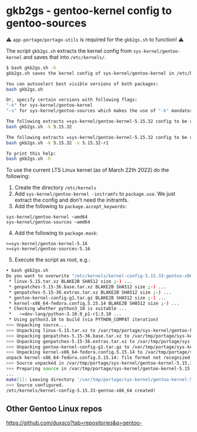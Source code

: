 # gkb2gs - gentoo-kernel config to gentoo-sources

⚠️ `app-portage/portage-utils` is required for the `gkb2gs.sh` to function! ⚠️

The script `gkb2gs.sh` extracts the kernel config from `sys-kernel/gentoo-kernel` and saves that into `/etc/kernels/`.

```bash
$ bash gkb2gs.sh -h
gkb2gs.sh saves the kernel config of sys-kernel/gentoo-kernel in /etc/kernels/ to be used for building sys-kernel/gentoo-sources.

You can autoselect best visible versions of both packages:
bash gkb2gs.sh

Or, specify certain versions with following flags:
"-k" for sys-kernel/gentoo-kernel
"-s" for sys-kernel/gentoo-sources which makes the use of "-k" mandatory

The following extracts =sys-kernel/gentoo-kernel-5.15.32 config to be used for the best visible version of sys-kernel/gentoo-sources:
bash gkb2gs.sh -k 5.15.32

The following extracts =sys-kernel/gentoo-kernel-5.15.32 config to be used for =sys-kernel/gentoo-sources-5.15.32-r1:
bash gkb2gs.sh -k 5.15.32 -s 5.15.32-r1

To print this help:
bash gkb2gs.sh -h
```

To use the current LTS Linux kernel (as of March 22th 2022) do the following:

1. Create the directory `/etc/kernels`
2. Add `sys-kernel/gentoo-kernel -initramfs` to `package.use`. We just extract the config and don't need the initramfs.
3. Add the following to `package.accept_keywords`:

```
sys-kernel/gentoo-kernel ~amd64
sys-kernel/gentoo-sources ~amd64
```

4. Add the following to `package.mask`:

```
>=sys-kernel/gentoo-kernel-5.16
>=sys-kernel/gentoo-sources-5.16
```

5. Execute the script as root, e.g.:

```bash
➤ bash gkb2gs.sh
Do you want to overwrite "/etc/kernels/kernel-config-5.15.33-gentoo-x86_64"? (y/N) y
 * linux-5.15.tar.xz BLAKE2B SHA512 size ;-) ...                                                                [ ok ]
 * genpatches-5.15-36.base.tar.xz BLAKE2B SHA512 size ;-) ...                                                   [ ok ]
 * genpatches-5.15-36.extras.tar.xz BLAKE2B SHA512 size ;-) ...                                                 [ ok ]
 * gentoo-kernel-config-g1.tar.gz BLAKE2B SHA512 size ;-) ...                                                   [ ok ]
 * kernel-x86_64-fedora.config.5.15.14 BLAKE2B SHA512 size ;-) ...                                              [ ok ]
 * Checking whether python3_10 is suitable ...
 *   >=dev-lang/python-3.10.0_p1-r1:3.10 ...                                                                    [ ok ]
 * Using python3.10 to build (via PYTHON_COMPAT iteration)
>>> Unpacking source...
>>> Unpacking linux-5.15.tar.xz to /var/tmp/portage/sys-kernel/gentoo-kernel-5.15.33/work
>>> Unpacking genpatches-5.15-36.base.tar.xz to /var/tmp/portage/sys-kernel/gentoo-kernel-5.15.33/work
>>> Unpacking genpatches-5.15-36.extras.tar.xz to /var/tmp/portage/sys-kernel/gentoo-kernel-5.15.33/work
>>> Unpacking gentoo-kernel-config-g1.tar.gz to /var/tmp/portage/sys-kernel/gentoo-kernel-5.15.33/work
>>> Unpacking kernel-x86_64-fedora.config.5.15.14 to /var/tmp/portage/sys-kernel/gentoo-kernel-5.15.33/work
unpack kernel-x86_64-fedora.config.5.15.14: file format not recognized. Ignoring.
>>> Source unpacked in /var/tmp/portage/sys-kernel/gentoo-kernel-5.15.33/work
>>> Preparing source in /var/tmp/portage/sys-kernel/gentoo-kernel-5.15.33/work/linux-5.15 ...
...
make[1]: Leaving directory '/var/tmp/portage/sys-kernel/gentoo-kernel-5.15.33/work/modprep'
>>> Source configured.
/etc/kernels/kernel-config-5.15.33-gentoo-x86_64 created!
```

## Other Gentoo Linux repos

https://github.com/duxsco?tab=repositories&q=gentoo-
